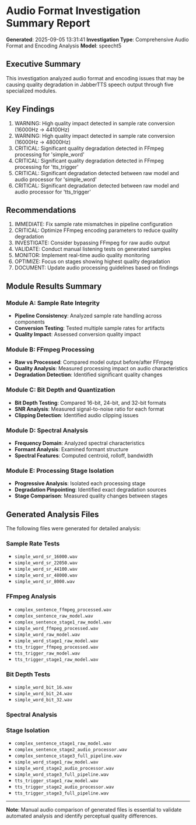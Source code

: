 # Audio Format Investigation Summary Report

**Generated**: 2025-09-05 13:31:41
**Investigation Type**: Comprehensive Audio Format and Encoding Analysis
**Model**: speecht5

## Executive Summary

This investigation analyzed audio format and encoding issues that may be causing quality degradation in JabberTTS speech output through five specialized modules.

## Key Findings

1. WARNING: High quality impact detected in sample rate conversion (16000Hz → 44100Hz)
2. WARNING: High quality impact detected in sample rate conversion (16000Hz → 48000Hz)
3. CRITICAL: Significant quality degradation detected in FFmpeg processing for 'simple_word'
4. CRITICAL: Significant quality degradation detected in FFmpeg processing for 'tts_trigger'
5. CRITICAL: Significant degradation detected between raw model and audio processor for 'simple_word'
6. CRITICAL: Significant degradation detected between raw model and audio processor for 'tts_trigger'

## Recommendations

1. IMMEDIATE: Fix sample rate mismatches in pipeline configuration
2. CRITICAL: Optimize FFmpeg encoding parameters to reduce quality degradation
3. INVESTIGATE: Consider bypassing FFmpeg for raw audio output
4. VALIDATE: Conduct manual listening tests on generated samples
5. MONITOR: Implement real-time audio quality monitoring
6. OPTIMIZE: Focus on stages showing highest quality degradation
7. DOCUMENT: Update audio processing guidelines based on findings

## Module Results Summary

### Module A: Sample Rate Integrity
- **Pipeline Consistency**: Analyzed sample rate handling across components
- **Conversion Testing**: Tested multiple sample rates for artifacts
- **Quality Impact**: Assessed conversion quality impact

### Module B: FFmpeg Processing
- **Raw vs Processed**: Compared model output before/after FFmpeg
- **Quality Analysis**: Measured processing impact on audio characteristics
- **Degradation Detection**: Identified significant quality changes

### Module C: Bit Depth and Quantization
- **Bit Depth Testing**: Compared 16-bit, 24-bit, and 32-bit formats
- **SNR Analysis**: Measured signal-to-noise ratio for each format
- **Clipping Detection**: Identified audio clipping issues

### Module D: Spectral Analysis
- **Frequency Domain**: Analyzed spectral characteristics
- **Formant Analysis**: Examined formant structure
- **Spectral Features**: Computed centroid, rolloff, bandwidth

### Module E: Processing Stage Isolation
- **Progressive Analysis**: Isolated each processing stage
- **Degradation Pinpointing**: Identified exact degradation sources
- **Stage Comparison**: Measured quality changes between stages

## Generated Analysis Files

The following files were generated for detailed analysis:

### Sample Rate Tests
- `simple_word_sr_16000.wav`
- `simple_word_sr_22050.wav`
- `simple_word_sr_44100.wav`
- `simple_word_sr_48000.wav`
- `simple_word_sr_8000.wav`

### FFmpeg Analysis
- `complex_sentence_ffmpeg_processed.wav`
- `complex_sentence_raw_model.wav`
- `complex_sentence_stage1_raw_model.wav`
- `simple_word_ffmpeg_processed.wav`
- `simple_word_raw_model.wav`
- `simple_word_stage1_raw_model.wav`
- `tts_trigger_ffmpeg_processed.wav`
- `tts_trigger_raw_model.wav`
- `tts_trigger_stage1_raw_model.wav`

### Bit Depth Tests
- `simple_word_bit_16.wav`
- `simple_word_bit_24.wav`
- `simple_word_bit_32.wav`

### Spectral Analysis

### Stage Isolation
- `complex_sentence_stage1_raw_model.wav`
- `complex_sentence_stage2_audio_processor.wav`
- `complex_sentence_stage3_full_pipeline.wav`
- `simple_word_stage1_raw_model.wav`
- `simple_word_stage2_audio_processor.wav`
- `simple_word_stage3_full_pipeline.wav`
- `tts_trigger_stage1_raw_model.wav`
- `tts_trigger_stage2_audio_processor.wav`
- `tts_trigger_stage3_full_pipeline.wav`

---
**Note**: Manual audio comparison of generated files is essential to validate automated analysis and identify perceptual quality differences.
